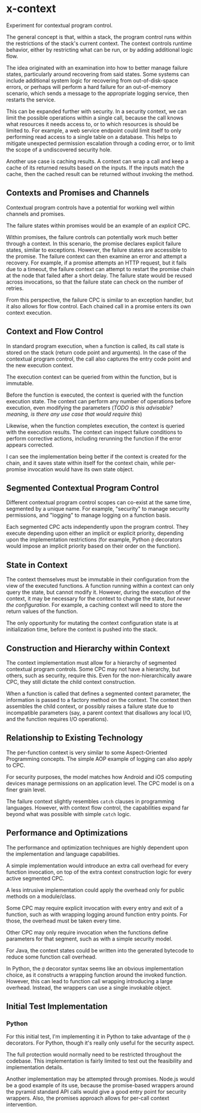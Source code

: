 # x-context

Experiment for contextual program control.

The general concept is that, within a stack, the program control runs
within the restrictions of the stack's current context.  The context
controls runtime behavior, either by restricting what can be run, or
by adding additional logic flow.

The idea originated with an examination into how to better manage
failure states, particularly around recovering from said states.  Some
systems can include additional system logic for recovering from
out-of-disk-space errors, or perhaps will perform a hard failure
for an out-of-memory scenario, which sends a message to the appropriate
logging service, then restarts the service.

This can be expanded further with security.  In a security context,
we can limit the possible operations within a single call, because the
call knows what resources it needs access to, or to which resources
is should be limited to.  For example, a web service endpoint could
limit itself to only performing read access to a single table on a
database.  This helps to mitigate unexpected permission escalation
through a coding error, or to limit the scope of a undiscovered
security hole.

Another use case is caching results.  A context can wrap a call and
keep a cache of its returned results based on the inputs.  If the
inputs match the cache, then the cached result can be returned without
invoking the method.


## Contexts and Promises and Channels

Contextual program controls have a potential for working well within
channels and promises.

The failure states within promises would be an example of an *explicit*
CPC.

Within promises, the failure controls can potentially work much better
through a context.  In this scenario, the promise declares explicit
failure states, similar to exceptions.  However, the failure states
are accessible to the promise.  The failure context can then examine
an error and attempt a recovery.  For example, if a promise attempts
an HTTP request, but it fails due to a timeout, the failure context can
attempt to restart the promise chain at the node that failed after
a short delay.  The failure state would be reused across invocations,
so that the failure state can check on the number of retries.

From this perspective, the failure CPC is similar to an exception
handler, but it also allows for flow control.  Each chained call in
a promise enters its own context execution.


## Context and Flow Control

In standard program execution, when a function is called, its call
state is stored on the stack (return code point and arguments).  In
the case of the contextual program control, the call also captures the
entry code point and the new execution context.

The execution context can be queried from within the function, but is
immutable.

Before the function is executed, the context is queried with the
function execution state.  The context can perform any number of
operations before execution, even modifying the parameters
(*TODO is this advisable? meaning, is there any use case that would
require this*)

Likewise, when the function completes execution, the context is
queried with the execution results.  The context can inspect failure
conditions to perform corrective actions, including rerunning the
function if the error appears corrected.

I can see the implementation being better if the context is created
for the chain, and it saves state within itself for the context chain,
while per-promise invocation would have its own state object.


## Segmented Contextual Program Control

Different contextual program control scopes can co-exist at the same
time, segmented by a unique name.  For example, "security" to manage
security permissions, and "logging" to manage logging on a function
basis.

Each segmented CPC acts independently upon the program control.  They
execute depending upon either an implicit or explicit priority,
depending upon the implementation restrictions (for example, Python
`@` decorators would impose an implicit priority based on their
order on the function).


## State in Context

The context themselves must be immutable in their configuration from
the view of the executed functions.  A function running within a context
can only query the state, but cannot modify it.  However, during the
execution of the context, it may be necessary for the context to change
the state, *but never the configuration*.  For example, a caching
context will need to store the return values of the function.

The only opportunity for mutating the context configuration state is
at initialization time, before the context is pushed into the stack.


## Construction and Hierarchy within Context

The context implementation must allow for a hierarchy of segmented
contextual program controls.  Some CPC may not have a hierarchy, but
others, such as security, require this.  Even for the non-hierarchically
aware CPC, they still dictate the child context construction.

When a function is called that defines a segmented context parameter,
the information is passed to a factory method on the context.  The
context then assembles the child context, or possibly raises a failure
state due to incompatible parameters (say, a parent context that
disallows any local I/O, and the function requires I/O operations).


## Relationship to Existing Technology

The per-function context is very similar to some Aspect-Oriented
Programming concepts.  The simple AOP example of logging can also
apply to CPC.

For security purposes, the model matches how Android and iOS computing
devices manage permissions on an application level.  The CPC model is
on a finer grain level.

The failure context slightly resembles `catch` clauses in programming
languages.  However, with context flow control, the capabilities
expand far beyond what was possible with simple `catch` logic.


## Performance and Optimizations

The performance and optimization techniques are highly dependent upon
the implementation and language capabilities.

A simple implementation would introduce an extra call overhead for
every function invocation, on top of the extra context construction
logic for every active segmented CPC.

A less intrusive implementation could apply the overhead only for public
methods on a module/class.

Some CPC may require explicit invocation with every entry and exit
of a function, such as with wrapping logging around function entry
points.  For those, the overhead must be taken every time.

Other CPC may only require invocation when the functions define
parameters for that segment, such as with a simple security model.

For Java, the context states could be written into the generated
bytecode to reduce some function call overhead.

In Python, the `@` decorator syntax seems like an obvious implementation
choice, as it constructs a wrapping function around the invoked
function.  However, this can lead to function call wrapping introducing
a large overhead.  Instead, the wrappers can use a single invokable
object.


## Initial Test Implementation

### Python

For this initial test, I'm implementing it in Python to take advantage
of the `@` decorators.  For Python, though it's really only useful for
the security aspect.

The full protection would normally need to be restricted throughout the
codebase.  This implementation is fairly limited to test out the
feasibility and implementation details.

Another implementation may be attempted through promises.  Node.js would
be a good example of its use, because the promise-based wrappers around
the pyramid standard API calls would give a good entry point for
security wrappers.  Also, the promises approach allows for per-call
context intervention.
